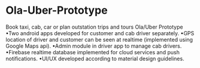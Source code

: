 # Ola-Uber-Prototype
Book taxi, cab, car or plan outstation trips and tours
Ola/Uber Prototype
•Two android apps developed for customer and cab driver separately.
•GPS location of driver and customer can be seen at realtime (implemented using Google Maps api).
•Admin module in driver app to manage cab drivers.
•Firebase realtime database implemented for cloud services and push notifications.
•UI/UX developed according to material design guidelines.
